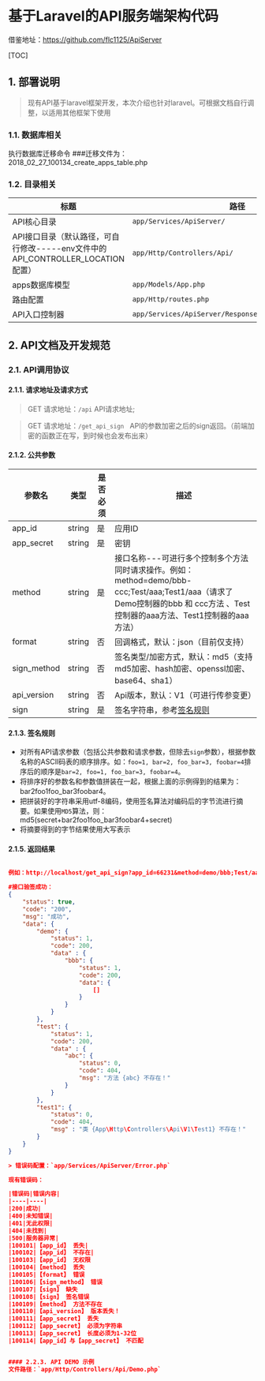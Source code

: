 # 基于Laravel的API服务端架构代码

借鉴地址：https://github.com/flc1125/ApiServer

[TOC]

## 1. 部署说明

> 现有API基于laravel框架开发，本次介绍也针对laravel。可根据文档自行调整，以适用其他框架下使用

### 1.1. 数据库相关

执行数据库迁移命令 ###迁移文件为：2018_02_27_100134_create_apps_table.php


### 1.2. 目录相关

|标题|路径|
|----|----|
|API核心目录|`app/Services/ApiServer/`|
|API接口目录（默认路径，可自行修改-----env文件中的 API_CONTROLLER_LOCATION 配置）|`app/Http/Controllers/Api/`|
|apps数据库模型|`app/Models/App.php`|
|路由配置|`app/Http/routes.php`|
|API入口控制器|`app/Services/ApiServer/Response/RouterController.php`|

## 2. API文档及开发规范

### 2.1. API调用协议

#### 2.1.1. 请求地址及请求方式

> GET 请求地址：`/api`   API请求地址;

> GET 请求地址：`/get_api_sign`   API的参数加密之后的sign返回。（前端加密的函数正在写，到时候也会发布出来）

#### 2.1.2. 公共参数

|参数名|类型|是否必须|描述|
|----|----|----|----|
|app_id|string|是|应用ID|
|app_secret|string|是|密钥|
|method|string|是|接口名称---可进行多个控制多个方法同时请求操作。例如：method=demo/bbb-ccc;Test/aaa;Test1/aaa（请求了 Demo控制器的bbb 和 ccc方法 、Test控制器的aaa方法、Test1控制器的aaa方法）|
|format|string|否|回调格式，默认：json（目前仅支持）|
|sign_method|string|否|签名类型/加密方式，默认：md5（支持md5加密、hash加密、openssl加密、base64、sha1）|
|api_version|string|否|Api版本，默认：V1（可进行传参变更）|
|sign|string|是|签名字符串，参考[签名规则](#签名规则)|

#### 2.1.3. 签名规则

- 对所有API请求参数（包括公共参数和请求参数，但除去`sign`参数），根据参数名称的ASCII码表的顺序排序。如：`foo=1, bar=2, foo_bar=3, foobar=4`排序后的顺序是`bar=2, foo=1, foo_bar=3, foobar=4`。
- 将排序好的参数名和参数值拼装在一起，根据上面的示例得到的结果为：bar2foo1foo_bar3foobar4。
- 把拼装好的字符串采用utf-8编码，使用签名算法对编码后的字节流进行摘要。如果使用`MD5`算法，则：md5(secret+bar2foo1foo_bar3foobar4+secret)
- 将摘要得到的字节结果使用大写表示

#### 2.1.5. 返回结果

```json

例如：http://localhost/get_api_sign?app_id=66231&method=demo/bbb;Test/aaa;Test1/aaa&sign_method=md5&app_secret=0326&sign=C0D19C39E8DFE3FDF78915718C40902E&api_version=v2

#接口验签成功：
{
    "status": true,
    "code": "200",
    "msg": "成功",
    "data": {
        "demo": {
            "status": 1,
            "code": 200,
            "data" : {
                "bbb": {
                    "status": 1,
                    "code": 200,
                    "data": {
                        []
                    }
                }
            }
        },
        "test": {
            "status": 1,
            "code": 200,
            "data" : {
                "abc": {
                    "status": 0,
                    "code": 404,
                    "msg": "方法 {abc} 不存在！"
                }
            }
        },
        "test1": {
            "status": 0,
            "code": 404,
            "msg" : "类 {App\Http\Controllers\Api\V1\Test1} 不存在！"
        }
    }
}

> 错误码配置：`app/Services/ApiServer/Error.php`

现有错误码：

|错误码|错误内容|
|----|----|
|200|成功|
|400|未知错误|
|401|无此权限|
|404|未找到|
|500|服务器异常|
|100101|【app_id】 丢失|
|100102|【app_id】 不存在|
|100103|【app_id】 无权限
|100104|【method】 丢失
|100105|【format】 错误
|100106|【sign_method】 错误
|100107|【sign】 缺失
|100108|【sign】 签名错误
|100109|【method】 方法不存在
|100110|【api_version】 版本丢失！
|100111|【app_secret】 丢失
|100112|【app_secret】 必须为字符串
|100113|【app_secret】 长度必须为1-32位
|100114|【app_id】与【app_secret】 不匹配


#### 2.2.3. API DEMO 示例
文件路径：`app/Http/Controllers/Api/Demo.php`
